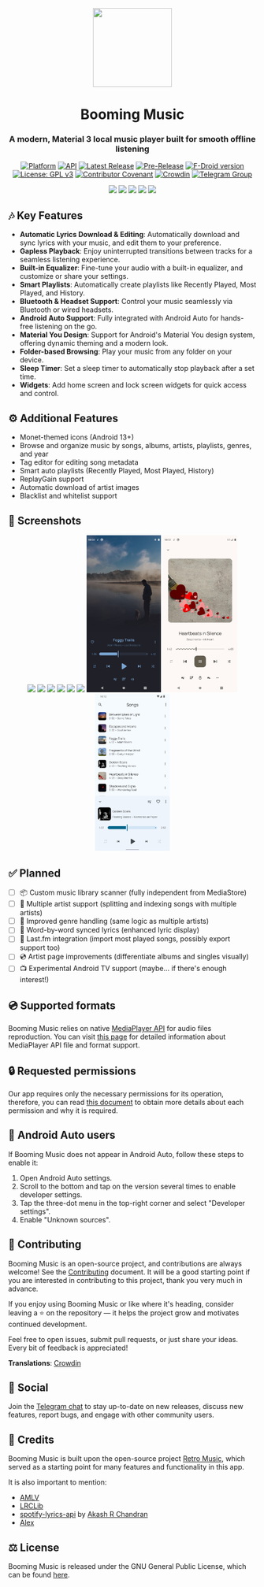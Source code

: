 <div align="center">

<img src="metadata/en-US/images/icon.png"  width=160 height=160  align="center">

# Booming Music

### A modern, Material 3 local music player built for smooth offline listening

[![Platform](https://img.shields.io/badge/Platform-Android-green.svg?logo=android)](https://android.com/)
[![API](https://img.shields.io/badge/API-26%2B-green.svg?style=flat&logo=android)](https://android-arsenal.com/api?level=26)
[![Latest Release](https://img.shields.io/github/v/release/mardous/BoomingMusic?label=Release&logo=github)](https://github.com/mardous/BoomingMusic/releases/latest)
[![Pre-Release](https://img.shields.io/github/v/release/mardous/BoomingMusic?include_prereleases&logo=github&label=Pre-release)](https://github.com/mardous/BoomingMusic/releases)
[![F-Droid version](https://img.shields.io/f-droid/v/com.mardous.booming?label=F-Droid&logo=fdroid)](https://f-droid.org/packages/com.mardous.booming/)
[![License: GPL v3](https://img.shields.io/github/license/mardous/BoomingMusic?color=orange&label=License&logo=gnu)](LICENSE.txt)
[![Contributor Covenant](https://img.shields.io/badge/Contributor_Covenant-2.1-4baaaa.svg?logo=contributorcovenant)](CODE_OF_CONDUCT.md)
[![Crowdin](https://badges.crowdin.net/booming-music/localized.svg)](https://crowdin.com/project/booming-music)
[![Telegram Group](https://img.shields.io/badge/Telegram-Join_Chat-blue?style=flat&logo=telegram)](https://t.me/mardousdev)

<a href="https://github.com/mardous/BoomingMusic/releases"><img src="assets/badge-github.png" height="60"></a>
<a href="https://f-droid.org/packages/com.mardous.booming/"><img src="assets/badge-fdroid.png" height="60"></a>
<a href="https://apt.izzysoft.de/packages/com.mardous.booming/"><img src="assets/badge-izzyondroid.png" height="60"></a>
<a href="https://www.openapk.net/boomingmusic/com.mardous.booming/"><img src="assets/badge-openapk.png" height="60"></a>
<a href="https://apps.obtainium.imranr.dev/redirect?r=obtainium://add/https://github.com/mardous/BoomingMusic/"><img src="assets/badge-obtainium.png" height="60"></a>

</div>

## 🎶 Key Features 
- **Automatic Lyrics Download & Editing**: Automatically download and sync lyrics with your music, and edit them to your preference.
- **Gapless Playback**: Enjoy uninterrupted transitions between tracks for a seamless listening experience.
- **Built-in Equalizer**: Fine-tune your audio with a built-in equalizer, and customize or share your settings.
- **Smart Playlists**: Automatically create playlists like Recently Played, Most Played, and History.
- **Bluetooth & Headset Support**: Control your music seamlessly via Bluetooth or wired headsets.
- **Android Auto Support**: Fully integrated with Android Auto for hands-free listening on the go.
- **Material You Design**: Support for Android's Material You design system, offering dynamic theming and a modern look.
- **Folder-based Browsing**: Play your music from any folder on your device.
- **Sleep Timer**: Set a sleep timer to automatically stop playback after a set time.
- **Widgets**: Add home screen and lock screen widgets for quick access and control.

## ⚙️ Additional Features 
- Monet-themed icons (Android 13+)
- Browse and organize music by songs, albums, artists, playlists, genres, and year
- Tag editor for editing song metadata
- Smart auto playlists (Recently Played, Most Played, History)
- ReplayGain support
- Automatic download of artist images
- Blacklist and whitelist support

## 📱 Screenshots

<div align="center">
<img src="metadata/en-US/images/phoneScreenshots/1.jpg" width="30%" />
<img src="metadata/en-US/images/phoneScreenshots/2.jpg" width="30%" />
<img src="metadata/en-US/images/phoneScreenshots/3.jpg" width="30%" />
<img src="metadata/en-US/images/phoneScreenshots/4.jpg" width="30%" />
<img src="metadata/en-US/images/phoneScreenshots/5.jpg" width="30%" />
<img src="metadata/en-US/images/phoneScreenshots/6.jpg" width="30%" />
<img src="metadata/en-US/images/phoneScreenshots/7.jpg" width="30%" />
<img src="metadata/en-US/images/phoneScreenshots/8.jpg" width="30%" />
<img src="metadata/en-US/images/phoneScreenshots/9.jpg" width="30%" />
</div>

## ✅ Planned
- [ ] 📦 Custom music library scanner (fully independent from MediaStore)
- [ ] 🎨 Multiple artist support (splitting and indexing songs with multiple artists)
- [ ] 🎵 Improved genre handling (same logic as multiple artists)
- [ ] 💬 Word-by-word synced lyrics (enhanced lyric display)
- [ ] 🔁 Last.fm integration (import most played songs, possibly export support too)
- [ ] 💿 Artist page improvements (differentiate albums and singles visually)
- [ ] 📺 Experimental Android TV support (maybe... if there's enough interest!)

## 💿 Supported formats
Booming Music relies on native [MediaPlayer API](https://developer.android.com/guide/topics/media/mediaplayer) for audio files reproduction.
You can visit [this page](https://developer.android.com/guide/topics/media/media-formats) for detailed
information about MediaPlayer API file and format support.

## 🔒 Requested permissions
Our app requires only the necessary permissions for its operation, therefore, you can read [this document](PERMISSIONS.md)
to obtain more details about each permission and why it is required.

## 📌 Android Auto users
If Booming Music does not appear in Android Auto, follow these steps to enable it:

1. Open Android Auto settings.
2. Scroll to the bottom and tap on the version several times to enable developer settings.
3. Tap the three-dot menu in the top-right corner and select "Developer settings".
4. Enable "Unknown sources".

## 🤝 Contributing
Booming Music is an open-source project, and contributions are always welcome!
See the [Contributing](CONTRIBUTING.md) document. It will be a good starting point if you are interested
in contributing to this project, thank you very much in advance.

If you enjoy using Booming Music or like where it's heading, consider leaving a ⭐ on the
repository — it helps the project grow and motivates continued development.

Feel free to open issues, submit pull requests, or just share your ideas. Every bit of feedback
is appreciated!

**Translations**: [Crowdin](https://crowdin.com/project/booming-music)

## 💬 Social
Join the [Telegram chat](https://t.me/mardousdev) to stay up-to-date on new releases, discuss new features,
report bugs, and engage with other community users.

## 👏 Credits
Booming Music is built upon the open-source project [Retro Music](https://github.com/RetroMusicPlayer/RetroMusicPlayer),
which served as a starting point for many features and functionality in this app.

It is also important to mention:

- [AMLV](https://github.com/dokar3/amlv)
- [LRCLib](https://lrclib.net/)
- [spotify-lyrics-api](https://github.com/akashrchandran/spotify-lyrics-api) by [Akash R Chandran](https://github.com/akashrchandran)
- [Alex](https://github.com/Paxsenix0)

## ⚖️ License
Booming Music is released under the GNU General Public License, which can be found [here](LICENSE.txt).
